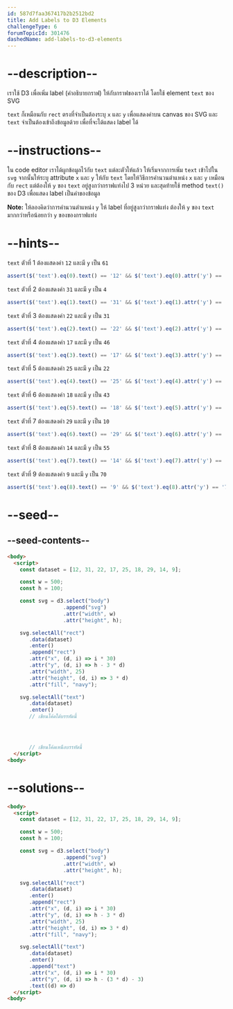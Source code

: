 ```yaml
---
id: 587d7faa367417b2b2512bd2
title: Add Labels to D3 Elements
challengeType: 6
forumTopicId: 301476
dashedName: add-labels-to-d3-elements
---
```


# --description--

เราใช้ D3 เพื่อเพิ่ม label (คำอธิบายกราฟ) ให้กับกราฟของเราได้ โดยใช้ element `text` ของ SVG

`text` ก็เหมือนกับ `rect` ตรงที่จำเป็นต้องระบุ `x` และ `y` เพื่อแสดงค่าบน canvas ของ SVG และ `text` จำเป็นต้องเข้าถึงข้อมูลด้วย เพื่อที่จะได้แสดง label ได้


# --instructions--

ใน code editor เราได้ผูกข้อมูลไว้กับ `text` แต่ละตัวให้แล้ว 
ให้เริ่มจากการเพิ่ม `text` เข้าไปใน `svg` จากนั้นให้ระบุ attribute `x` และ `y` ให้กับ `text` 
โดยให้วิธีการคำนวนตำแหน่ง `x` และ `y` เหมือนกับ `rect` แต่ต้องให้ `y` ของ `text` อยู่สูงกว่ากราฟแท่งไป 3 หน่วย 
และสุดท้ายใช้ method `text()` ของ D3 เพื่อแสดง label เป็นค่าของข้อมูล

**Note:** ให้ลองคิดว่าการคำนวนตำแหน่ง `y` ให้ label ที่อยู่สูงกว่ากราฟแท่ง ต้องให้ `y` ของ `text` มากกว่าหรือน้อยกว่า `y` ของของกราฟแท่ง

# --hints--

`text` ตัวที่ 1 ต้องแสดงค่า `12` และมี `y` เป็น `61`

```js
assert($('text').eq(0).text() == '12' && $('text').eq(0).attr('y') == '61');
```

`text` ตัวที่ 2 ต้องแสดงค่า `31` และมี `y` เป็น `4`

```js
assert($('text').eq(1).text() == '31' && $('text').eq(1).attr('y') == '4');
```

`text` ตัวที่ 3 ต้องแสดงค่า `22` และมี `y` เป็น `31`

```js
assert($('text').eq(2).text() == '22' && $('text').eq(2).attr('y') == '31');
```

`text` ตัวที่ 4 ต้องแสดงค่า `17` และมี `y` เป็น `46`

```js
assert($('text').eq(3).text() == '17' && $('text').eq(3).attr('y') == '46');
```

`text` ตัวที่ 5 ต้องแสดงค่า `25` และมี `y` เป็น `22`

```js
assert($('text').eq(4).text() == '25' && $('text').eq(4).attr('y') == '22');
```

`text` ตัวที่ 6 ต้องแสดงค่า `18` และมี `y` เป็น `43`

```js
assert($('text').eq(5).text() == '18' && $('text').eq(5).attr('y') == '43');
```

`text` ตัวที่ 7 ต้องแสดงค่า `29` และมี `y` เป็น `10`

```js
assert($('text').eq(6).text() == '29' && $('text').eq(6).attr('y') == '10');
```

`text` ตัวที่ 8 ต้องแสดงค่า `14` และมี `y` เป็น `55`

```js
assert($('text').eq(7).text() == '14' && $('text').eq(7).attr('y') == '55');
```

`text` ตัวที่ 9 ต้องแสดงค่า `9` และมี `y` เป็น `70`

```js
assert($('text').eq(8).text() == '9' && $('text').eq(8).attr('y') == '70');
```

# --seed--

## --seed-contents--

```html
<body>
  <script>
    const dataset = [12, 31, 22, 17, 25, 18, 29, 14, 9];

    const w = 500;
    const h = 100;

    const svg = d3.select("body")
                  .append("svg")
                  .attr("width", w)
                  .attr("height", h);

    svg.selectAll("rect")
       .data(dataset)
       .enter()
       .append("rect")
       .attr("x", (d, i) => i * 30)
       .attr("y", (d, i) => h - 3 * d)
       .attr("width", 25)
       .attr("height", (d, i) => 3 * d)
       .attr("fill", "navy");

    svg.selectAll("text")
       .data(dataset)
       .enter()
       // เขียนโค้ดใต้บรรทัดนี้




       // เขียนโค้ดเหนือบรรทัดนี้
  </script>
<body>
```

# --solutions--

```html
<body>
  <script>
    const dataset = [12, 31, 22, 17, 25, 18, 29, 14, 9];

    const w = 500;
    const h = 100;

    const svg = d3.select("body")
                  .append("svg")
                  .attr("width", w)
                  .attr("height", h);

    svg.selectAll("rect")
       .data(dataset)
       .enter()
       .append("rect")
       .attr("x", (d, i) => i * 30)
       .attr("y", (d, i) => h - 3 * d)
       .attr("width", 25)
       .attr("height", (d, i) => 3 * d)
       .attr("fill", "navy");

    svg.selectAll("text")
       .data(dataset)
       .enter()
       .append("text")
       .attr("x", (d, i) => i * 30)
       .attr("y", (d, i) => h - (3 * d) - 3)
       .text((d) => d)
  </script>
<body>
```
